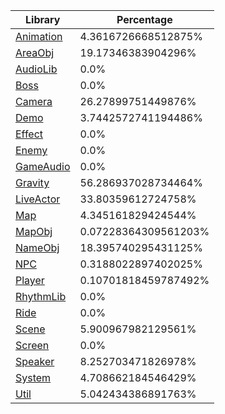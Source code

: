 | Library | Percentage |
| ------------- | ------------- |
| [Animation](https://github.com/shibbo/Petari/blob/master/docs/lib/Animation.md) | 4.3616726668512875% |
| [AreaObj](https://github.com/shibbo/Petari/blob/master/docs/lib/AreaObj.md) | 19.17346383904296% |
| [AudioLib](https://github.com/shibbo/Petari/blob/master/docs/lib/AudioLib.md) | 0.0% |
| [Boss](https://github.com/shibbo/Petari/blob/master/docs/lib/Boss.md) | 0.0% |
| [Camera](https://github.com/shibbo/Petari/blob/master/docs/lib/Camera.md) | 26.27899751449876% |
| [Demo](https://github.com/shibbo/Petari/blob/master/docs/lib/Demo.md) | 3.7442572741194486% |
| [Effect](https://github.com/shibbo/Petari/blob/master/docs/lib/Effect.md) | 0.0% |
| [Enemy](https://github.com/shibbo/Petari/blob/master/docs/lib/Enemy.md) | 0.0% |
| [GameAudio](https://github.com/shibbo/Petari/blob/master/docs/lib/GameAudio.md) | 0.0% |
| [Gravity](https://github.com/shibbo/Petari/blob/master/docs/lib/Gravity.md) | 56.286937028734464% |
| [LiveActor](https://github.com/shibbo/Petari/blob/master/docs/lib/LiveActor.md) | 33.80359612724758% |
| [Map](https://github.com/shibbo/Petari/blob/master/docs/lib/Map.md) | 4.345161829424544% |
| [MapObj](https://github.com/shibbo/Petari/blob/master/docs/lib/MapObj.md) | 0.07228364309561203% |
| [NameObj](https://github.com/shibbo/Petari/blob/master/docs/lib/NameObj.md) | 18.395740295431125% |
| [NPC](https://github.com/shibbo/Petari/blob/master/docs/lib/NPC.md) | 0.3188022897402025% |
| [Player](https://github.com/shibbo/Petari/blob/master/docs/lib/Player.md) | 0.10701818459787492% |
| [RhythmLib](https://github.com/shibbo/Petari/blob/master/docs/lib/RhythmLib.md) | 0.0% |
| [Ride](https://github.com/shibbo/Petari/blob/master/docs/lib/Ride.md) | 0.0% |
| [Scene](https://github.com/shibbo/Petari/blob/master/docs/lib/Scene.md) | 5.900967982129561% |
| [Screen](https://github.com/shibbo/Petari/blob/master/docs/lib/Screen.md) | 0.0% |
| [Speaker](https://github.com/shibbo/Petari/blob/master/docs/lib/Speaker.md) | 8.252703471826978% |
| [System](https://github.com/shibbo/Petari/blob/master/docs/lib/System.md) | 4.708662184546429% |
| [Util](https://github.com/shibbo/Petari/blob/master/docs/lib/Util.md) | 5.042434386891763% |
